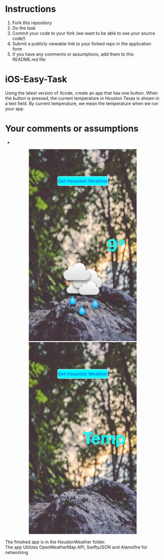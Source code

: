 # Instructions
1. Fork this repository
2. Do the task
3. Commit your code to your fork (we want to be able to see your source code!)
3. Submit a publicly viewable link to your forked repo in the application form
4. If you have any comments or assumptions, add them to this README.md file


# iOS-Easy-Task
Using the latest version of Xcode, create an app that has one button. When the button is pressed, the current temperature in Houston Texas is shown in a text field. By current temperature, we mean the temperature when we run your app.

# Your comments or assumptions
- <add them here>
<p align = "middle">
<img src="HoustonWeather/Documentation/Background1.png" alt="Background1" width="350"/>
<img src="HoustonWeather/Documentation/Background2.png" alt="Background2" width="350"/>
</p>
The finished app is in the HoustonWeather folder. </br>
The app Utilizes OpenWeatherMap API, SwiftyJSON and Alamofire for networking
